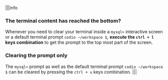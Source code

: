|||info
### The terminal content has reached the bottom?
Whenever you need to clear your terminal inside a `mysql>` interactive screen or a default terminal prompt `codio ~/workspace $`, __execute the `ctrl + l` keys combination__ to get the prompt to the top most part of the screen. 

### Clearing the prompt only
The `mysql>` prompt as well as the default terminal prompt `codio ~/workspace $` can be cleared by pressing the `ctrl + u` keys combination.
|||